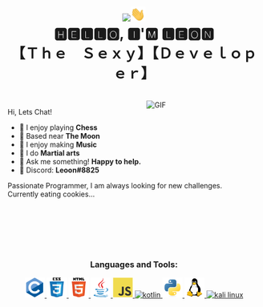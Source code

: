 <h1 align="center"><img src="https://github.com/TheDudeThatCode/TheDudeThatCode/blob/master/Assets/Earth.gif" width="24px"><img src="https://raw.githubusercontent.com/ABSphreak/ABSphreak/master/gifs/Hi.gif" width="30px"><br>🅷🅴🅻🅻🅾, 🅸'🅼 🅻🅴🅾🅽<br>【Ｔｈｅ　Ｓｅｘｙ】【Ｄｅｖｅｌｏｐｅｒ】</h1><br>
  <img align="right" alt="GIF" src="https://github.com/abhisheknaiidu/abhisheknaiidu/blob/master/code.gif?raw=true" width="45%" />
  <p width="45%">Hi, Lets Chat!
  <ul>
    <li>💬 I enjoy playing <b>Chess</b></li>
    <li>💬 Based near <b>The Moon</b></li>
    <li>💬 I enjoy making <b>Music</b></li>
    <li>💬 I do <b>Martial arts</b></li>
    <li>💬 Ask me something! <b>Happy to help.</b></li>
    <li>💬 Discord: <b>Leoon#8825</b>
  </ul>
Passionate Programmer, I am always looking for new challenges.
<br>Currently eating cookies...</p>
</p>

<br>
<br>
<br>
<br>
<br>

<h3 align="center">Languages and Tools:</h3>
<p align="center"><a href="https://www.cprogramming.com/" target="_blank"
    rel="noreferrer"> <img src="https://raw.githubusercontent.com/devicons/devicon/master/icons/c/c-original.svg"
      alt="c" width="40" height="40" /> </a> <a href="https://www.w3schools.com/css/" target="_blank"
    rel="noreferrer"> <img
      src="https://raw.githubusercontent.com/devicons/devicon/master/icons/css3/css3-original-wordmark.svg" alt="css3"
      width="40" height="40" /> </a> <a href="https://www.w3.org/html/" target="_blank" rel="noreferrer"> <img
      src="https://raw.githubusercontent.com/devicons/devicon/master/icons/html5/html5-original-wordmark.svg"
      alt="html5" width="40" height="40" /> </a> <a href="https://www.java.com" target="_blank" rel="noreferrer"> <img
      src="https://raw.githubusercontent.com/devicons/devicon/master/icons/java/java-original.svg" alt="java" width="40"
      height="40" /> </a> <a href="https://developer.mozilla.org/en-US/docs/Web/JavaScript" target="_blank"
    rel="noreferrer"> <img
      src="https://raw.githubusercontent.com/devicons/devicon/master/icons/javascript/javascript-original.svg"
      alt="javascript" width="40" height="40" /> </a> <a href="https://kotlinlang.org" target="_blank" rel="noreferrer">
    <img src="https://www.vectorlogo.zone/logos/kotlinlang/kotlinlang-icon.svg" alt="kotlin" width="40" height="40" />
  </a><a href="https://www.python.org" target="_blank" rel="noreferrer"> <img
      src="https://raw.githubusercontent.com/devicons/devicon/master/icons/python/python-original.svg" alt="python"
      width="40" height="40" /> </a><a href="https://www.linux.org/" target="_blank" rel="noreferrer">
    <img src="https://raw.githubusercontent.com/github/explore/80688e429a7d4ef2fca1e82350fe8e3517d3494d/topics/linux/linux.png" alt="linux" width="40" height="40" />
  </a><a href="https://www.kali.org/" target="_blank" rel="noreferrer">
    <img src="https://github.com/lucasfrag/Kali-Linux-Tools-Interface/blob/master/assets/img/logo.png" alt="kali linux" width="40" height="40" />
  </a></p>
  
